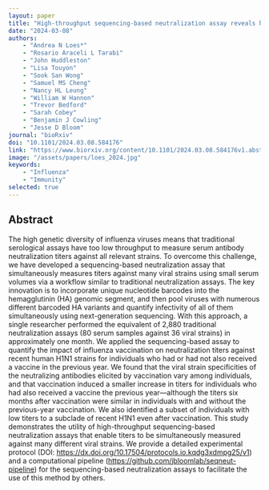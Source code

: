 ```yaml
---
layout: paper
title: "High-throughput sequencing-based neutralization assay reveals how repeated vaccinations impact titers to recent human H1N1 influenza strains"
date: "2024-03-08"
authors: 
    - "Andrea N Loes*"
    - "Rosario Araceli L Tarabi"
    - "John Huddleston"
    - "Lisa Touyon"
    - "Sook San Wong"
    - "Samuel MS Cheng"
    - "Nancy HL Leung"
    - "William W Hannon"
    - "Trevor Bedford"
    - "Sarah Cobey"
    - "Benjamin J Cowling"
    - "Jesse D Bloom"
journal: "bioRxiv"
doi: "10.1101/2024.03.08.584176"
link: "https://www.biorxiv.org/content/10.1101/2024.03.08.584176v1.abstract"
image: "/assets/papers/loes_2024.jpg"
keywords:
    - "Influenza"
    - "Immunity"
selected: true
---
```


## Abstract

The high genetic diversity of influenza viruses means that traditional serological assays have too low throughput to measure serum antibody neutralization titers against all relevant strains. To overcome this challenge, we have developed a sequencing-based neutralization assay that simultaneously measures titers against many viral strains using small serum volumes via a workflow similar to traditional neutralization assays. The key innovation is to incorporate unique nucleotide barcodes into the hemagglutinin (HA) genomic segment, and then pool viruses with numerous different barcoded HA variants and quantify infectivity of all of them simultaneously using next-generation sequencing. With this approach, a single researcher performed the equivalent of 2,880 traditional neutralization assays (80 serum samples against 36 viral strains) in approximately one month. We applied the sequencing-based assay to quantify the impact of influenza vaccination on neutralization titers against recent human H1N1 strains for individuals who had or had not also received a vaccine in the previous year. We found that the viral strain specificities of the neutralizing antibodies elicited by vaccination vary among individuals, and that vaccination induced a smaller increase in titers for individuals who had also received a vaccine the previous year—although the titers six months after vaccination were similar in individuals with and without the previous-year vaccination. We also identified a subset of individuals with low titers to a subclade of recent H1N1 even after vaccination. This study demonstrates the utility of high-throughput sequencing-based neutralization assays that enable titers to be simultaneously measured against many different viral strains. We provide a detailed experimental protocol (DOI: https://dx.doi.org/10.17504/protocols.io.kqdg3xdmpg25/v1) and a computational pipeline (https://github.com/jbloomlab/seqneut-pipeline) for the sequencing-based neutralization assays to facilitate the use of this method by others.
